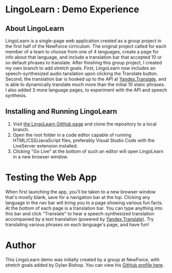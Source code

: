 # LingoLearn : Demo Experience

## About LingoLearn
LingoLearn is a single-page web application created as a group project in the first half of the NewForce cirriculum. The original project called for each member of a team to choose from one of 4 languages, create a page for info about that language, and include a translation bar that accepted 10 or so default phrases to translate. After finishing this group project, I created my own branch to add stretch goals. First, LingoLearn now includes an speech-synthesized audio tanslation upon clicking the Translate button. Second, the translation bar is hooked up to the API at [Yandex.Translate](https://translate.yandex.com/), and is able to dynamically translate much more than the initial 10 static phrases. I also added 3 more language pages, to experiment with the API and speech synthesis.

## Installing and Running LingoLearn
1. Visit [the LingoLearn GitHub page](https://github.com/dylbyl/newForceTranslationDemo/) and clone the repository to a local branch. 
2. Open the root folder in a code editor capable of running HTML/CSS/JavaScript files, preferably Visual Studio Code with the LiveServer extension installed. 
3. Clicking "Go Live" at the bottom of such an editor will open LingoLearn in a new browser window.

# Testing the Web App
When first launching the app, you'll be taken to a new browser window that's mostly blank, save for a navigation bar at the top. Clicking any language in the nav bar will bring you to a page showing various fun facts. At the bottom of each page is a translation bar. You can type anything into this bar and click "Translate" to hear a speech-synthesized translation accompanied by a text translation (powered by [Yandex.Translate](https://translate.yandex.com/)). Try translating various phrases on each language's page, and have fun!

# Author
This LingoLearn demo was initially created by a group at NewForce, with stretch goals added by Dylan Bishop. You can view his [GitHub profile here](https://github.com/dylbyl).


